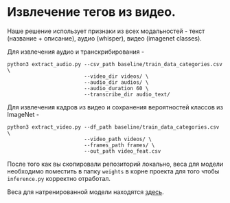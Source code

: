 # Извлечение тегов из видео.

Наше решение использует признаки из всех модальностей - текст (название + описание), аудио (whisper), видео (imagenet classes). 

Для извлечения аудио и транскрибирования - 
```
python3 extract_audio.py --csv_path baseline/train_data_categories.csv \
                         --video_dir videos/ \
                         --audio_dir audios/ \
                         --audio_duration 60 \
                         --transcribe_dir audio_text/
```

Для извлечения кадров из видео и сохранения вероятностей классов из ImageNet - 
```
python3 extract_video.py --df_path baseline/train_data_categories.csv \
                         --video_path videos/ \
                         --frames_path frames/ \
                         --out_path video_feat.csv
```

После того как вы скопировали репозиторий локально, веса для модели необходимо поместить в папку `weights` в корне проекта для того чтобы `inference.py` корректно отработал. 

Веса для натренированной модели находятся [здесь](https://github.com/dazzle-me/rsv-tags/releases/tag/weights). 
